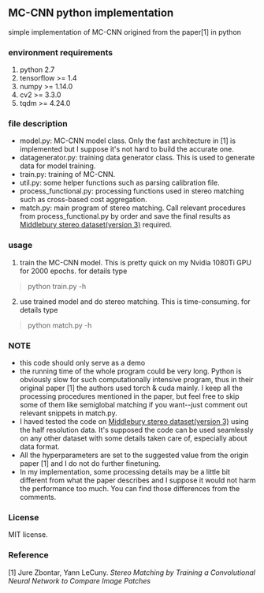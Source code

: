 ## MC-CNN python implementation
simple implementation of MC-CNN origined from the paper[1] in python

### environment requirements
1. python 2.7
2. tensorflow >= 1.4
3. numpy >= 1.14.0
4. cv2 >= 3.3.0
5. tqdm >= 4.24.0

### file description
- model.py: MC-CNN model class. Only the fast architecture in [1] is implemented but I suppose it's not hard to build the accurate one.
- datagenerator.py: training data generator class. This is used to generate data for model training.
- train.py: training of MC-CNN.
- util.py: some helper functions such as parsing calibration file.
- process_functional.py: processing functions used in stereo matching such as cross-based cost aggregation.
- match.py: main program of stereo matching. Call relevant procedures from process_functional.py by order and save the final results as [Middlebury stereo dataset(version 3)](http://vision.middlebury.edu/stereo/submit3/) required.

### usage
1. train the MC-CNN model. This is pretty quick on my Nvidia 1080Ti GPU for 2000 epochs.
for details type
> python train.py -h

2. use trained model and do stereo matching. This is time-consuming.
for details type
> python match.py -h

### NOTE
- this code should only serve as a demo
- the running time of the whole program could be very long. Python is obviously slow for such computationally intensive program, thus in their original paper [1] the authors used torch & cuda mainly. I keep all the processing procedures mentioned in the paper, but feel free to skip some of them like semiglobal matching if you want--just comment out relevant snippets in match.py.
- I haved tested the code on [Middlebury stereo dataset(version 3)](http://vision.middlebury.edu/stereo/submit3/) using the half resolution data. It's supposed the code can be used seamlessly on any other dataset with some details taken care of, especially about data format.
- All the hyperparameters are set to the suggested value from the origin paper [1] and I do not do further finetuning.
- In my implementation, some processing details may be a little bit different from what the paper describes and I suppose it would not harm the performance too much. You can find those differences from the comments.

### License
MIT license.

### Reference
[1] Jure Zbontar, Yann LeCuny. *Stereo Matching by Training a Convolutional Neural Network to Compare Image Patches*
